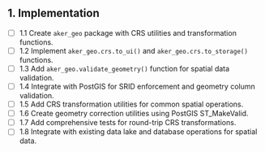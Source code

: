 ## 1. Implementation
- [ ] 1.1 Create `aker_geo` package with CRS utilities and transformation functions.
- [ ] 1.2 Implement `aker_geo.crs.to_ui()` and `aker_geo.crs.to_storage()` functions.
- [ ] 1.3 Add `aker_geo.validate_geometry()` function for spatial data validation.
- [ ] 1.4 Integrate with PostGIS for SRID enforcement and geometry column validation.
- [ ] 1.5 Add CRS transformation utilities for common spatial operations.
- [ ] 1.6 Create geometry correction utilities using PostGIS ST_MakeValid.
- [ ] 1.7 Add comprehensive tests for round-trip CRS transformations.
- [ ] 1.8 Integrate with existing data lake and database operations for spatial data.

